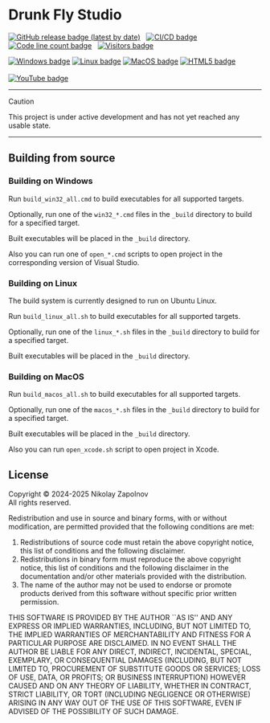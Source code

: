 
Drunk Fly Studio
================

[![GitHub release badge (latest by date)](https://img.shields.io/github/v/release/drunkflystudio/drunkflystudio)](https://github.com/drunkflystudio/drunkflystudio/releases)
&nbsp;
[![CI/CD badge](https://github.com/drunkflystudio/drunkflystudio/actions/workflows/ci.yml/badge.svg)](https://github.com/drunkflystudio/drunkflystudio/actions/workflows/ci.yml)
&nbsp;
[![Code line count badge](https://drunkflystudio.github.io/badges/drunkflystudio/CLOC/CLOC.svg)](https://github.com/drunkflystudio/drunkflystudio.github.io/blob/master/badges/drunkflystudio/CLOC/CLOC.md)
&nbsp;
[![Visitors badge](https://api.visitorbadge.io/api/visitors?path=https%3A%2F%2Fgithub.com%2Fdrunkflystudio%2Fdrunkflystudio&countColor=%230c7ebe&style=flat&labelStyle=none)](https://visitorbadge.io/status?path=https%3A%2F%2Fgithub.com%2Fdrunkflystudio%2Fdrunkflystudio)

[![Windows badge](https://custom-icon-badges.demolab.com/badge/Windows-0078D6?logo=windows11&logoColor=white)](#building-on-windows)
[![Linux badge](https://img.shields.io/badge/Linux-FCC624?logo=linux&logoColor=black)](#building-on-linux)
[![MacOS badge](https://img.shields.io/badge/macOS-5F5F5F?style=flat&logo=apple&logoColor=white)](#building-on-macos)
[![HTML5 badge](https://img.shields.io/badge/HTML5-E34F26?style=flat&logo=html5&logoColor=white)](#)
&nbsp;&nbsp;&nbsp;&nbsp;&nbsp;&nbsp;&nbsp;&nbsp;&nbsp;&nbsp;&nbsp;&nbsp;&nbsp;&nbsp;&nbsp;&nbsp;&nbsp;&nbsp;&nbsp;&nbsp;&nbsp;&nbsp;&nbsp;&nbsp;&nbsp;&nbsp;&nbsp;&nbsp;&nbsp;&nbsp;&nbsp;&nbsp;&nbsp;&nbsp;&nbsp;&nbsp;&nbsp;&nbsp;&nbsp;&nbsp;&nbsp;&nbsp;&nbsp;&nbsp;&nbsp;&nbsp;&nbsp;&nbsp;&nbsp;&nbsp;&nbsp;&nbsp;&nbsp;&nbsp;&nbsp;&nbsp;&nbsp;&nbsp;&nbsp;&nbsp;&nbsp;&nbsp;&nbsp;&nbsp;&nbsp;&nbsp;&nbsp;&nbsp;&nbsp;&nbsp;&nbsp;&nbsp;&nbsp;&nbsp;&nbsp;&nbsp;&nbsp;&nbsp;&nbsp;&nbsp;&nbsp;&nbsp;&nbsp;&nbsp;&nbsp;&nbsp;&nbsp;&nbsp;&nbsp;&nbsp;&nbsp;&nbsp;&nbsp;&nbsp;&nbsp;&nbsp;&nbsp;&nbsp;&nbsp;&nbsp;&nbsp;&nbsp;&nbsp;&nbsp;&nbsp;&nbsp;
[![YouTube badge](https://img.shields.io/badge/YouTube-%23FF0000.svg?logo=YouTube&logoColor=white)](https://youtube.com/drunkfly)

___

> [!CAUTION]
> This project is under active development and has not yet reached any usable state.
___

Building from source
--------------------

### Building on Windows

Run `build_win32_all.cmd` to build executables for all supported targets.

Optionally, run one of the `win32_*.cmd` files in the `_build` directory to build for a specified target.

Built executables will be placed in the `_build` directory.

Also you can run one of `open_*.cmd` scripts to open project
in the corresponding version of Visual Studio.

### Building on Linux

The build system is currently designed to run on Ubuntu Linux.

Run `build_linux_all.sh` to build executables for all supported targets.

Optionally, run one of the `linux_*.sh` files in the `_build` directory to build for a specified target.

Built executables will be placed in the `_build` directory.

### Building on MacOS

Run `build_macos_all.sh` to build executables for all supported targets.

Optionally, run one of the `macos_*.sh` files in the `_build` directory to build for a specified target.

Built executables will be placed in the `_build` directory.

Also you can run `open_xcode.sh` script to open project in Xcode.

License
-------

Copyright &copy; 2024-2025 Nikolay Zapolnov<br>
All rights reserved.

Redistribution and use in source and binary forms, with or without
modification, are permitted provided that the following conditions
are met:

1. Redistributions of source code must retain the above copyright
   notice, this list of conditions and the following disclaimer.
2. Redistributions in binary form must reproduce the above copyright
   notice, this list of conditions and the following disclaimer in the
   documentation and/or other materials provided with the distribution.
3. The name of the author may not be used to endorse or promote products
   derived from this software without specific prior written permission.

THIS SOFTWARE IS PROVIDED BY THE AUTHOR ``AS IS'' AND ANY EXPRESS OR
IMPLIED WARRANTIES, INCLUDING, BUT NOT LIMITED TO, THE IMPLIED WARRANTIES
OF MERCHANTABILITY AND FITNESS FOR A PARTICULAR PURPOSE ARE DISCLAIMED.
IN NO EVENT SHALL THE AUTHOR BE LIABLE FOR ANY DIRECT, INDIRECT,
INCIDENTAL, SPECIAL, EXEMPLARY, OR CONSEQUENTIAL DAMAGES (INCLUDING, BUT
NOT LIMITED TO, PROCUREMENT OF SUBSTITUTE GOODS OR SERVICES; LOSS OF USE,
DATA, OR PROFITS; OR BUSINESS INTERRUPTION) HOWEVER CAUSED AND ON ANY
THEORY OF LIABILITY, WHETHER IN CONTRACT, STRICT LIABILITY, OR TORT
(INCLUDING NEGLIGENCE OR OTHERWISE) ARISING IN ANY WAY OUT OF THE USE OF
THIS SOFTWARE, EVEN IF ADVISED OF THE POSSIBILITY OF SUCH DAMAGE.
